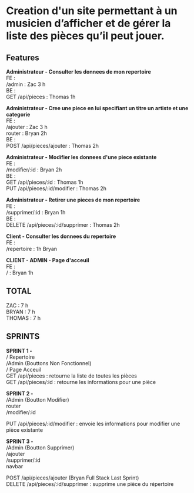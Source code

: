 # Creation d'un site permettant à un musicien d’afficher et de gérer la liste des pièces qu’il peut jouer. #  
  
## Features ##  
  
**Administrateur  - Consulter les donnees de mon repertoire**  
FE :  
/admin : Zac 3 h  
BE :  
GET /api/pieces : Thomas 1h  
  
**Administrateur  - Cree une piece en lui specifiant un titre un artiste et une categorie**  
FE :  
/ajouter : Zac 3 h  
router : Bryan 2h  
BE :  
POST /api/pieces/ajouter : Thomas 2h  
  
**Administrateur  - Modifier les donnees d'une piece existante**  
FE :  
/modifier/:id : Bryan 2h  
BE :  
GET /api/pieces/:id : Thomas 1h  
PUT /api/pieces/:id/modifier : Thomas 2h  
  
**Administrateur  - Retirer une pieces de mon repertoire**  
FE :  
/supprimer/:id : Bryan  1h  
BE :  
DELETE /api/pieces/:id/supprimer : Thomas 2h  
  
**Client  - Consulter les donnees du repertoire**  
FE :  
/repertoire : 1h Bryan  
  
**CLIENT - ADMIN - Page d'acceuil**  
FE :  
/ : Bryan 1h  
  
## TOTAL ##  
  
ZAC : 7 h  
BRYAN : 7 h  
THOMAS : 7 h  
  
## SPRINTS ##  
  
**SPRINT 1 -**  
/ Repertoire  
/Admin (Bouttons Non Fonctionnel)  
/ Page Acceuil  
GET /api/pieces : retourne la liste de toutes les pièces  
GET /api/pieces/:id : retourne les informations pour une pièce  
  
**SPRINT 2 -**  
/Admin (Boutton Modifier)  
router  
/modifier/:id  
  
PUT /api/pieces/:id/modifier : envoie les informations pour modifier une pièce existante  
  
**SPRINT 3 -**  
/Admin (Boutton Supprimer)  
/ajouter  
/supprimer/:id  
navbar  
  
POST /api/pieces/ajouter (Bryan Full Stack Last Sprint)  
DELETE /api/pieces/:id/supprimer : supprime une pièce du répertoire  
